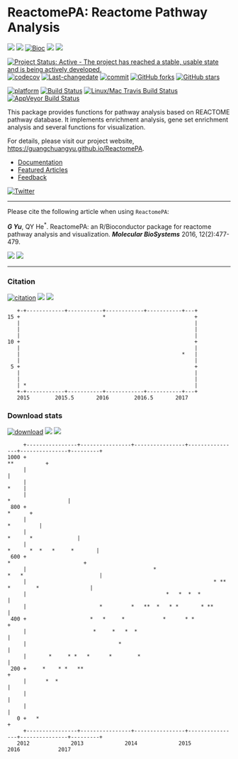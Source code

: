 ReactomePA: Reactome Pathway Analysis
=====================================

[![](https://img.shields.io/badge/release%20version-1.20.0-green.svg?style=flat)](https://bioconductor.org/packages/ReactomePA) [![](https://img.shields.io/badge/devel%20version-1.21.0-green.svg?style=flat)](https://github.com/guangchuangyu/ReactomePA) [![Bioc](http://www.bioconductor.org/shields/years-in-bioc/clusterProfiler.svg)](https://www.bioconductor.org/packages/devel/bioc/html/clusterProfiler.html#since) [![](https://img.shields.io/badge/download-18314/total-blue.svg?style=flat)](https://bioconductor.org/packages/stats/bioc/ReactomePA) [![](https://img.shields.io/badge/download-517/month-blue.svg?style=flat)](https://bioconductor.org/packages/stats/bioc/ReactomePA)

[![Project Status: Active - The project has reached a stable, usable state and is being actively developed.](http://www.repostatus.org/badges/latest/active.svg)](http://www.repostatus.org/#active) [![codecov](https://codecov.io/gh/GuangchuangYu/ReactomePA/branch/master/graph/badge.svg)](https://codecov.io/gh/GuangchuangYu/ReactomePA/) [![Last-changedate](https://img.shields.io/badge/last%20change-2017--04--28-green.svg)](https://github.com/GuangchuangYu/ReactomePA/commits/master) [![commit](http://www.bioconductor.org/shields/commits/bioc/ReactomePA.svg)](https://www.bioconductor.org/packages/devel/bioc/html/ReactomePA.html#svn_source) [![GitHub forks](https://img.shields.io/github/forks/GuangchuangYu/ReactomePA.svg)](https://github.com/GuangchuangYu/ReactomePA/network) [![GitHub stars](https://img.shields.io/github/stars/GuangchuangYu/ReactomePA.svg)](https://github.com/GuangchuangYu/ReactomePA/stargazers)

[![platform](http://www.bioconductor.org/shields/availability/devel/ReactomePA.svg)](https://www.bioconductor.org/packages/devel/bioc/html/ReactomePA.html#archives) [![Build Status](http://www.bioconductor.org/shields/build/devel/bioc/ReactomePA.svg)](https://bioconductor.org/checkResults/devel/bioc-LATEST/ReactomePA/) [![Linux/Mac Travis Build Status](https://img.shields.io/travis/GuangchuangYu/ReactomePA/master.svg?label=Mac%20OSX%20%26%20Linux)](https://travis-ci.org/GuangchuangYu/ReactomePA) [![AppVeyor Build Status](https://img.shields.io/appveyor/ci/Guangchuangyu/ReactomePA/master.svg?label=Windows)](https://ci.appveyor.com/project/GuangchuangYu/ReactomePA)

This package provides functions for pathway analysis based on REACTOME pathway database. It implements enrichment analysis, gene set enrichment analysis and several functions for visualization.

For details, please visit our project website, <https://guangchuangyu.github.io/ReactomePA>.

-   [Documentation](https://guangchuangyu.github.io/ReactomePA/documentation/)
-   [Featured Articles](https://guangchuangyu.github.io/ReactomePA/featuredArticles/)
-   [Feedback](https://guangchuangyu.github.io/ReactomePA/#feedback)

[![Twitter](https://img.shields.io/twitter/url/https/github.com/GuangchuangYu/ReactomePA.svg?style=social)](https://twitter.com/intent/tweet?hashtags=ReactomePA&url=http://pubs.rsc.org/en/Content/ArticleLanding/2016/MB/C5MB00663E#!divAbstract)

------------------------------------------------------------------------

Please cite the following article when using `ReactomePA`:

***G Yu***, QY He<sup>\*</sup>. ReactomePA: an R/Bioconductor package for reactome pathway analysis and visualization. ***Molecular BioSystems*** 2016, 12(2):477-479.

[![](https://img.shields.io/badge/doi-10.1039/c5mb00663e-green.svg?style=flat)](http://dx.doi.org/10.1039/c5mb00663e) [![](https://img.shields.io/badge/Altmetric-15-green.svg?style=flat)](https://www.altmetric.com/details/4796667)

------------------------------------------------------------------------

### Citation

[![citation](https://img.shields.io/badge/cited%20by-24-green.svg?style=flat)](https://scholar.google.com.hk/scholar?oi=bibs&hl=en&cites=3311691878690959578) [![](https://img.shields.io/badge/cited%20in%20Web%20of%20Science%20Core%20Collection-15-green.svg?style=flat)](http://apps.webofknowledge.com/InboundService.do?mode=FullRecord&customersID=RID&IsProductCode=Yes&product=WOS&Init=Yes&Func=Frame&DestFail=http%3A%2F%2Fwww.webofknowledge.com&action=retrieve&SrcApp=RID&SrcAuth=RID&SID=Z2cl2xWVGY88QJNnHcQ&UT=WOS%3A000368858900017) [![](https://img.shields.io/badge/ESI-Highly%20Cited%20Paper-green.svg?style=flat)](http://apps.webofknowledge.com/InboundService.do?mode=FullRecord&customersID=RID&IsProductCode=Yes&product=WOS&Init=Yes&Func=Frame&DestFail=http%3A%2F%2Fwww.webofknowledge.com&action=retrieve&SrcApp=RID&SrcAuth=RID&SID=Y2CXu6nry8nDQZcUy1w&UT=WOS%3A000368858900017)

       +-+------------+-----------+------------+-----------+---+
    15 +                          *                            +
       |                                                       |
       |                                                       |
       |                                                       |
    10 +                                                       +
       |                                                       |
       |                                                   *   |
       |                                                       |
     5 +                                                       +
       |                                                       |
       |                                                       |
       | *                                                     |
       +-+------------+-----------+------------+-----------+---+
       2015        2015.5       2016        2016.5       2017   

### Download stats

[![download](http://www.bioconductor.org/shields/downloads/ReactomePA.svg)](https://bioconductor.org/packages/stats/bioc/ReactomePA/) [![](https://img.shields.io/badge/download-18314/total-blue.svg?style=flat)](https://bioconductor.org/packages/stats/bioc/ReactomePA) [![](https://img.shields.io/badge/download-517/month-blue.svg?style=flat)](https://bioconductor.org/packages/stats/bioc/ReactomePA)

         +----------------+----------------+----------------+----------------+---------------+---------+
    1000 +                                                                                 **          +
         |                                                                                             |
         |                                                                                        *    |
         |                                                                          *                  |
     800 +                                                                                      *      +
         |                                                                                   *         |
         |                                                                       *      *              |
         |                                                                 *      *  *   *     *       |
     600 +                                                                     *                       +
         |                                        *                       *   *                        |
         |                                                           * **    *        *                |
         |                                            *   *  *  *                                      |
         |                       *         *   **  *   * *       * **                                  |
     400 +                    *   *     *            *      * *                                        +
         |                     *     *   *  *                                                          |
         |                             *                                                               |
         |       *     * *   *      *        *                                                         |
     200 +     *    * *   **                                                                           +
         |      *  *                                                                                   |
         |                                                                                             |
         |                                                                                             |
       0 +   *                                                                                         +
         +----------------+----------------+----------------+----------------+---------------+---------+
       2012             2013             2014             2015             2016            2017
